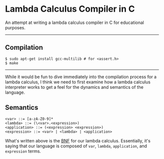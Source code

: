 # Lambda Calculus Compiler in C 

An attempt at writing a lambda calculus compiler in C for educational purposes.

___

## Compilation


```
$ sudo apt-get install gcc-multilib # for <assert.h>
$ make
```

___

While it would be fun to dive immediately into the compilation process for 
a lambda calculus, I think we need to first examine how a lambda calculus 
interpreter works to get a feel for the dynamics and semantics of the language.

## Semantics

```
<var> ::= [a-zA-Z0-9]*
<lambda> ::= (\<var>.<expression>)
<application> ::= (<expression> <expression>)
<expression> ::= <var> | <lambda> | <application>
```

What's written above is the [BNF](https://en.wikipedia.org/wiki/Backus%E2%80%93Naur_Form) 
for our lambda calculus. Essentially, it's saying that our language is composed
of `var`, `lambda`, `application`,  and `expression` terms.
